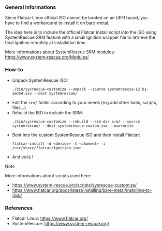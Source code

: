 ### General informations

Since Flatcar Linux official ISO cannot be booted on an UEFI board, you have to find a workaround to install it on bare-metal.

The idea here is to include the official Flatcar install script into the ISO using SystemRescue SRM feature with a small Ignition wrapper file to retrieve the final Ignition remotely at installation time.

More informations about SystemRescue SRM modules: https://www.system-rescue.org/Modules/

### How-to

* Unpack SystemRescue ISO:
  ```shell
  ./bin/sysrescue-customize --unpack --source systemrescue-12.01-amd64.iso --dest systemrescue/
  ```
* Edit the `srm/` folder according to your needs (e.g add other tools, scripts, files...)
* Rebuild the ISO to include the SRM:
  ```shell
  ./bin/sysrescue-customize --rebuild --srm-dir srm/ --source systemrescue/ --dest systemrescue-custom.iso --overwrite
  ```
* Boot into the custom SystemRescue ISO and then install Flatcar:
  ```shell
  flatcar-install -d <device> -C <channel> -i /usr/share/flatcar/ignition.json
  ```
* And voilà !

> [!NOTE]
> More informations about scripts used here:
> - https://www.system-rescue.org/scripts/sysrescue-customize/
> - https://www.flatcar.org/docs/latest/installing/bare-metal/installing-to-disk/

### References

- Flatcar Linux: https://www.flatcar.org/
- SystemRescue: https://www.system-rescue.org/